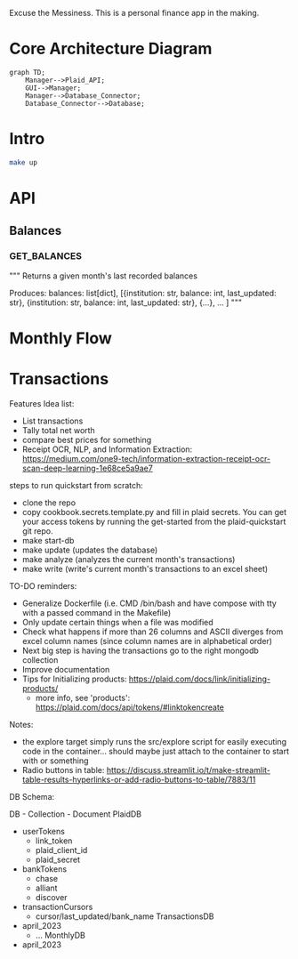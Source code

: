 Excuse the Messiness.  This is a personal finance app in the making.

# Core Architecture Diagram
```mermaid
graph TD;
    Manager-->Plaid_API;
    GUI-->Manager;
    Manager-->Database_Connector;
    Database_Connector-->Database;
```
# Intro
```bash
make up
```

# API

## Balances

### GET_BALANCES
  """ Returns a given month's last recorded balances

  Produces: 
    balances: list[dict], [{institution: str, balance: int, last_updated: str},
                           {institution: str, balance: int, last_updated: str},
                           {...}, ...
                          ]
  """
# Monthly Flow


# Transactions


Features Idea list:
- List transactions
- Tally total net worth
- compare best prices for something
- Receipt OCR, NLP, and Information Extraction: https://medium.com/one9-tech/information-extraction-receipt-ocr-scan-deep-learning-1e68ce5a9ae7


steps to run quickstart from scratch:
- clone the repo
- copy cookbook.secrets.template.py and fill in plaid secrets. You can get your access tokens by running the get-started from the plaid-quickstart git repo.
- make start-db
- make update (updates the database)
- make analyze (analyzes the current month's transactions)
- make write (write's current month's transactions to an excel sheet)


TO-DO reminders:
- Generalize Dockerfile (i.e. CMD /bin/bash and have compose with tty with a passed command in the Makefile)
- Only update certain things when a file was modified
- Check what happens if more than 26 columns and ASCII diverges from excel column names (since column names are in alphabetical order)
- Next big step is having the transactions go to the right mongodb collection
- Improve documentation
- Tips for Initializing products: https://plaid.com/docs/link/initializing-products/
  - more info, see 'products': https://plaid.com/docs/api/tokens/#linktokencreate

Notes:
- the explore target simply runs the src/explore script for easily executing code in the container... should maybe just attach to the container to start with or something
- Radio buttons in table: https://discuss.streamlit.io/t/make-streamlit-table-results-hyperlinks-or-add-radio-buttons-to-table/7883/11

DB Schema:

DB - Collection - Document
PlaidDB
  - userTokens
    - link_token
    - plaid_client_id
    - plaid_secret
  - bankTokens
    - chase
    - alliant
    - discover
  - transactionCursors
    - cursor/last_updated/bank_name
TransactionsDB
  - april_2023
    - ...
MonthlyDB
  - april_2023
